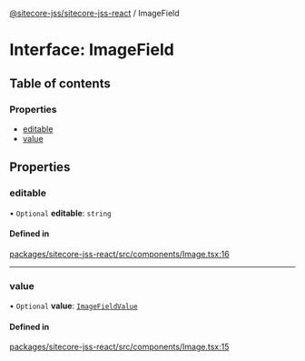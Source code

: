 [@sitecore-jss/sitecore-jss-react](../README.md) / ImageField

# Interface: ImageField

## Table of contents

### Properties

- [editable](ImageField.md#editable)
- [value](ImageField.md#value)

## Properties

### editable

• `Optional` **editable**: `string`

#### Defined in

[packages/sitecore-jss-react/src/components/Image.tsx:16](https://github.com/Sitecore/jss/blob/0df68678f/packages/sitecore-jss-react/src/components/Image.tsx#L16)

___

### value

• `Optional` **value**: [`ImageFieldValue`](ImageFieldValue.md)

#### Defined in

[packages/sitecore-jss-react/src/components/Image.tsx:15](https://github.com/Sitecore/jss/blob/0df68678f/packages/sitecore-jss-react/src/components/Image.tsx#L15)
